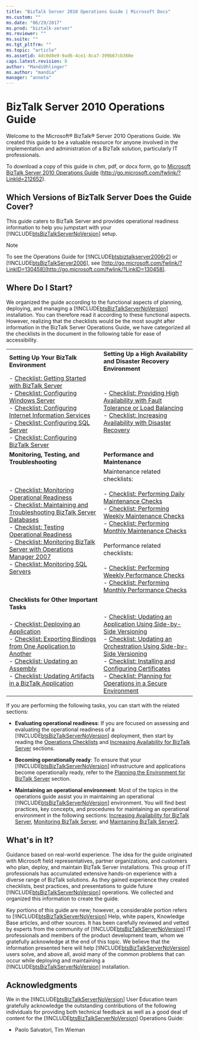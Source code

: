 ```yaml
---
title: "BizTalk Server 2010 Operations Guide | Microsoft Docs"
ms.custom: ""
ms.date: "06/29/2017"
ms.prod: "biztalk-server"
ms.reviewer: ""
ms.suite: ""
ms.tgt_pltfrm: ""
ms.topic: "article"
ms.assetid: 4dc0d8e9-9ad6-4ce1-8ca7-399b67cb360e
caps.latest.revision: 8
author: "MandiOhlinger"
ms.author: "mandia"
manager: "anneta"
---
```

# BizTalk Server 2010 Operations Guide
Welcome to the Microsoft® BizTalk® Server 2010 Operations Guide. We created this guide to be a valuable resource for anyone involved in the implementation and administration of a BizTalk solution, particularly IT professionals.  
  
 To download a copy of this guide in chm, pdf, or docx form, go to [Microsoft BizTalk Server 2010 Operations Guide](http://go.microsoft.com/fwlink/?LinkId=212652) (http://go.microsoft.com/fwlink/?LinkId=212652).  
  
## Which Versions of BizTalk Server Does the Guide Cover?  
 This guide caters to BizTalk Server and provides operational readiness information to help you jumpstart with your [!INCLUDE[btsBizTalkServerNoVersion](../includes/btsbiztalkservernoversion-md.md)] setup.  
  
> [!NOTE]
>  To see the Operations Guide for [!INCLUDE[btsbiztalkserver2006r2](../includes/btsbiztalkserver2006r2-md.md)] or [!INCLUDE[btsBizTalkServer2006](../includes/btsbiztalkserver2006-md.md)], see [http://go.microsoft.com/fwlink/?LinkID=130458](http://go.microsoft.com/fwlink/?LinkID=130458).  
  
## Where Do I Start?  
 We organized the guide according to the functional aspects of planning, deploying, and managing a [!INCLUDE[btsBizTalkServerNoVersion](../includes/btsbiztalkservernoversion-md.md)] installation. You can therefore read it according to these functional aspects. However, realizing that the checklists would be the most sought after information in the BizTalk Server Operations Guide, we have categorized all the checklists in the document in the following table for ease of accessibility.  
  
|||  
|-|-|  
|**Setting Up Your BizTalk Environment**|**Setting Up a High Availability and Disaster Recovery Environment**|  
|-   [Checklist: Getting Started with BizTalk Server](http://msdn.microsoft.com/library/37d265cd-c393-46ac-ac21-129a1511359b)<br />-   [Checklist: Configuring Windows Server](~/technical-guides/checklist-configuring-windows-server.md)<br />-   [Checklist: Configuring Internet Information Services](~/technical-guides/checklist-configuring-internet-information-services.md)<br />-   [Checklist: Configuring SQL Server](../technical-guides/checklist-configuring-sql-server.md)<br />-   [Checklist: Configuring BizTalk Server](~/technical-guides/checklist-configuring-biztalk-server.md)|-   [Checklist: Providing High Availability with Fault Tolerance or Load Balancing](~/technical-guides/checklist-providing-high-availability-with-fault-tolerance-or-load-balancing.md)<br />-   [Checklist: Increasing Availability with Disaster Recovery](~/technical-guides/checklist-increasing-availability-with-disaster-recovery.md)|  
|**Monitoring, Testing, and Troubleshooting**|**Performance and Maintenance**|  
|-   [Checklist: Monitoring Operational Readiness](~/technical-guides/checklist-monitoring-operational-readiness.md)<br />-   [Checklist: Maintaining and Troubleshooting BizTalk Server Databases](../technical-guides/checklist-maintaining-and-troubleshooting-biztalk-server-databases.md)<br />-   [Checklist: Testing Operational Readiness](~/technical-guides/checklist-testing-operational-readiness.md)<br />-   [Checklist: Monitoring BizTalk Server with Operations Manager 2007](~/technical-guides/checklist-monitoring-biztalk-server-with-operations-manager-2007.md)<br />-   [Checklist: Monitoring SQL Servers](~/technical-guides/checklist-monitoring-sql-servers.md)|Maintenance related checklists:<br /><br /> -   [Checklist: Performing Daily Maintenance Checks](~/technical-guides/checklist-performing-daily-maintenance-checks.md)<br />-   [Checklist: Performing Weekly Maintenance Checks](~/technical-guides/checklist-performing-weekly-maintenance-checks.md)<br />-   [Checklist: Performing Monthly Maintenance Checks](~/technical-guides/checklist-performing-monthly-maintenance-checks.md)<br /><br /> Performance related checklists:<br /><br /> -   [Checklist: Performing Weekly Performance Checks](~/technical-guides/checklist-performing-weekly-performance-checks.md)<br />-   [Checklist: Performing Monthly Performance Checks](~/technical-guides/checklist-performing-monthly-performance-checks.md)|  
|**Checklists for Other Important Tasks**||  
|-   [Checklist: Deploying an Application](~/technical-guides/checklist-deploying-an-application.md)<br />-   [Checklist: Exporting Bindings from One Application to Another](~/technical-guides/checklist-exporting-bindings-from-one-application-to-another.md)<br />-   [Checklist: Updating an Assembly](~/technical-guides/checklist-updating-an-assembly.md)<br />-   [Checklist: Updating Artifacts in a BizTalk Application](~/technical-guides/checklist-updating-artifacts-in-a-biztalk-application.md)|-   [Checklist: Updating an Application Using Side-by-Side Versioning](~/technical-guides/checklist-updating-an-application-using-side-by-side-versioning.md)<br />-   [Checklist: Updating an Orchestration Using Side-by-Side Versioning](~/technical-guides/checklist-updating-an-orchestration-using-side-by-side-versioning.md)<br />-   [Checklist: Installing and Configuring Certificates](../technical-guides/checklist-installing-and-configuring-certificates.md)<br />-   [Checklist: Planning for Operations in a Secure Environment](../technical-guides/checklist-planning-for-operations-in-a-secure-environment.md)|  
  
 If you are performing the following tasks, you can start with the related sections:  
  
- **Evaluating operational readiness**: If you are focused on assessing and evaluating the operational readiness of a [!INCLUDE[btsBizTalkServerNoVersion](../includes/btsbiztalkservernoversion-md.md)] deployment, then start by reading the [Operations Checklists](~/technical-guides/operations-checklists.md) and [Increasing Availability for BizTalk Server](~/technical-guides/increasing-availability-for-biztalk-server.md) sections.  
  
- **Becoming operationally ready**: To ensure that your [!INCLUDE[btsBizTalkServerNoVersion](../includes/btsbiztalkservernoversion-md.md)] infrastructure and applications become operationally ready, refer to the [Planning the Environment for BizTalk Server](~/technical-guides/planning-the-environment-for-biztalk-server.md) section.  
  
- **Maintaining an operational environment**: Most of the topics in the operations guide assist you in maintaining an operational [!INCLUDE[btsBizTalkServerNoVersion](../includes/btsbiztalkservernoversion-md.md)] environment. You will find best practices, key concepts, and procedures for maintaining an operational environment in the following sections: [Increasing Availability for BizTalk Server](~/technical-guides/increasing-availability-for-biztalk-server.md), [Monitoring BizTalk Server](~/technical-guides/monitoring-biztalk-server2.md), and [Maintaining BizTalk Server2](~/technical-guides/maintaining-biztalk-server2.md).  
  
## What's in It?  
 Guidance based on real-world experience. The idea for the guide originated with Microsoft field representatives, partner organizations, and customers who plan, deploy, and maintain BizTalk Server installations. This group of IT professionals has accumulated extensive hands-on experience with a diverse range of BizTalk solutions. As they gained experience they created checklists, best practices, and presentations to guide future [!INCLUDE[btsBizTalkServerNoVersion](../includes/btsbiztalkservernoversion-md.md)] operations. We collected and organized this information to create the guide.  
  
 Key portions of this guide are new; however, a considerable portion refers to [!INCLUDE[btsBizTalkServerNoVersion](../includes/btsbiztalkservernoversion-md.md)] Help, white papers, Knowledge Base articles, and other sources. It has been carefully reviewed and vetted by experts from the community of [!INCLUDE[btsBizTalkServerNoVersion](../includes/btsbiztalkservernoversion-md.md)] IT professionals and members of the product development team, whom we gratefully acknowledge at the end of this topic. We believe that the information presented here will help [!INCLUDE[btsBizTalkServerNoVersion](../includes/btsbiztalkservernoversion-md.md)] users solve, and above all, avoid many of the common problems that can occur while deploying and maintaining a [!INCLUDE[btsBizTalkServerNoVersion](../includes/btsbiztalkservernoversion-md.md)] installation.  
  
## Acknowledgments  
 We in the [!INCLUDE[btsBizTalkServerNoVersion](../includes/btsbiztalkservernoversion-md.md)] User Education team gratefully acknowledge the outstanding contributions of the following individuals for providing both technical feedback as well as a good deal of content for the [!INCLUDE[btsBizTalkServerNoVersion](../includes/btsbiztalkservernoversion-md.md)] Operations Guide:  
  
-   Paolo Salvatori, Tim Wieman